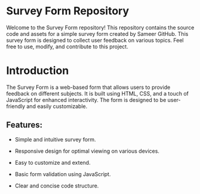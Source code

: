 # Survey Form Repository

Welcome to the Survey Form repository! This repository contains the source code and assets for a simple survey form created by Sameer GitHub.
This survey form is designed to collect user feedback on various topics. Feel free to use, modify, and contribute to this project.

# Introduction

The Survey Form is a web-based form that allows users to provide feedback on different subjects.
It is built using HTML, CSS, and a touch of JavaScript for enhanced interactivity. The form is designed to be user-friendly and easily customizable.

## Features:

- Simple and intuitive survey form.

- Responsive design for optimal viewing on various devices.

- Easy to customize and extend.

- Basic form validation using JavaScript.

- Clear and concise code structure.

